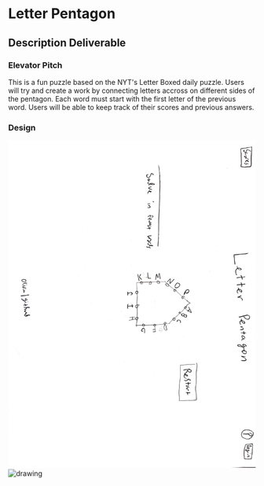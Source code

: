 # Letter Pentagon
## Description Deliverable
### Elevator Pitch
This is a fun puzzle based on the NYT's Letter Boxed daily puzzle. Users will try and create a work by connecting letters accross on different sides of the pentagon. Each word must start with the first letter of the previous word. Users will be able to keep track of their scores and previous answers. 

### Design
![Alt text](IMG_8667.JPG) <img src="drawing.jpg" alt="drawing" width="10"/>
